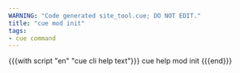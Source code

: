```yaml
---
WARNING: "Code generated site_tool.cue; DO NOT EDIT."
title: "cue mod init"
tags:
- cue command
---
```


{{{with script "en" "cue cli help text"}}}
cue help mod init
{{{end}}}
